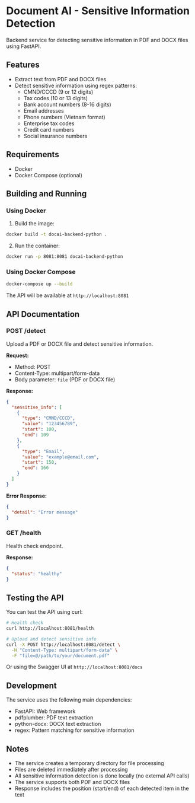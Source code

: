 # Document AI - Sensitive Information Detection

Backend service for detecting sensitive information in PDF and DOCX files using FastAPI.

## Features

- Extract text from PDF and DOCX files
- Detect sensitive information using regex patterns:
  - CMND/CCCD (9 or 12 digits)
  - Tax codes (10 or 13 digits)
  - Bank account numbers (8-16 digits)
  - Email addresses
  - Phone numbers (Vietnam format)
  - Enterprise tax codes
  - Credit card numbers
  - Social insurance numbers

## Requirements

- Docker
- Docker Compose (optional)

## Building and Running

### Using Docker

1. Build the image:
```bash
docker build -t docai-backend-python .
```

2. Run the container:
```bash
docker run -p 8081:8081 docai-backend-python
```

### Using Docker Compose

```bash
docker-compose up --build
```

The API will be available at `http://localhost:8081`

## API Documentation

### POST /detect

Upload a PDF or DOCX file and detect sensitive information.

**Request:**
- Method: POST
- Content-Type: multipart/form-data
- Body parameter: `file` (PDF or DOCX file)

**Response:**
```json
{
  "sensitive_info": [
    {
      "type": "CMND/CCCD",
      "value": "123456789",
      "start": 100,
      "end": 109
    },
    {
      "type": "Email",
      "value": "example@email.com",
      "start": 150,
      "end": 166
    }
  ]
}
```

**Error Response:**
```json
{
  "detail": "Error message"
}
```

### GET /health

Health check endpoint.

**Response:**
```json
{
  "status": "healthy"
}
```

## Testing the API

You can test the API using curl:

```bash
# Health check
curl http://localhost:8081/health

# Upload and detect sensitive info
curl -X POST http://localhost:8081/detect \
  -H "Content-Type: multipart/form-data" \
  -F "file=@/path/to/your/document.pdf"
```

Or using the Swagger UI at `http://localhost:8081/docs`

## Development

The service uses the following main dependencies:
- FastAPI: Web framework
- pdfplumber: PDF text extraction
- python-docx: DOCX text extraction
- regex: Pattern matching for sensitive information

## Notes

- The service creates a temporary directory for file processing
- Files are deleted immediately after processing
- All sensitive information detection is done locally (no external API calls)
- The service supports both PDF and DOCX files
- Response includes the position (start/end) of each detected item in the text
